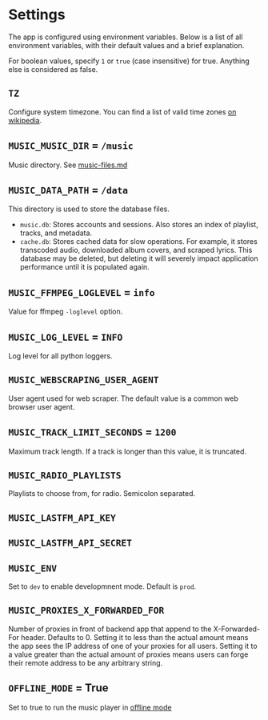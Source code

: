 # Settings

The app is configured using environment variables. Below is a list of all environment variables, with their default values and a brief explanation.

For boolean values, specify `1` or `true` (case insensitive) for true. Anything else is considered as false.

## `TZ`

Configure system timezone. You can find a list of valid time zones [on wikipedia](https://en.wikipedia.org/wiki/List_of_tz_database_time_zones).

## `MUSIC_MUSIC_DIR` = `/music`

Music directory. See [music-files.md](./music-files.md)

## `MUSIC_DATA_PATH` = `/data`

This directory is used to store the database files.
- `music.db`: Stores accounts and sessions. Also stores an index of playlist, tracks, and metadata.
- `cache.db`: Stores cached data for slow operations. For example, it stores transcoded audio, downloaded album covers, and scraped lyrics. This database may be deleted, but deleting it will severely impact application performance until it is populated again.

## `MUSIC_FFMPEG_LOGLEVEL` = `info`

Value for ffmpeg `-loglevel` option.

## `MUSIC_LOG_LEVEL` = `INFO`

Log level for all python loggers.

## `MUSIC_WEBSCRAPING_USER_AGENT`

User agent used for web scraper. The default value is a common web browser user agent.

## `MUSIC_TRACK_LIMIT_SECONDS` = `1200`

Maximum track length. If a track is longer than this value, it is truncated.

## `MUSIC_RADIO_PLAYLISTS`

Playlists to choose from, for radio. Semicolon separated.

## `MUSIC_LASTFM_API_KEY`

## `MUSIC_LASTFM_API_SECRET`

## `MUSIC_ENV`

Set to `dev` to enable developmnent mode. Default is `prod`.

## `MUSIC_PROXIES_X_FORWARDED_FOR`

Number of proxies in front of backend app that append to the X-Forwarded-For header. Defaults to 0. Setting it to less than the actual amount means the app sees the IP address of one of your proxies for all users. Setting it to a value greater than the actual amount of proxies means users can forge their remote address to be any arbitrary string.

## `OFFLINE_MODE` = True

Set to true to run the music player in [offline mode](./offline.md)
